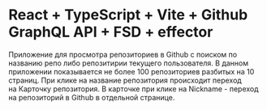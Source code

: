# React + TypeScript + Vite + Github GraphQL API + FSD + effector

Приложение для просмотра репозиториев в Github c поиском по названию репо либо репозитирии текущего пользователя.
В данном приложении показывается не более 100 репозиториев разбитых на 10 страниц. 
При клике на название репозитория происходит переход на Карточку репозитория.
В карточке при клике на Nickname - переход на репозиторий в Github в отдельной странице.

